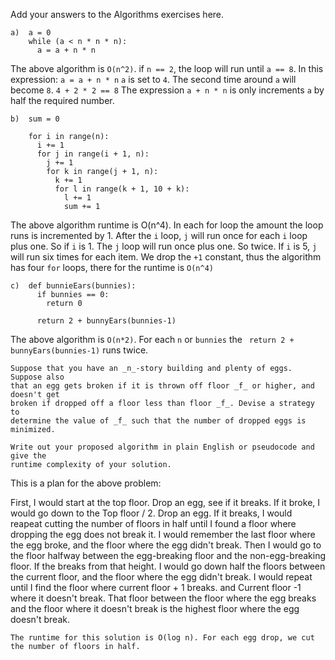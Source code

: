 Add your answers to the Algorithms exercises here.

```
a)  a = 0
    while (a < n * n * n):
      a = a + n * n
```

The above algorithm is `O(n^2)`.
if `n == 2`,  the loop will run until `a == 8`.
In this expression: `a = a + n * n` `a` is set to `4`.
The second time around `a` will become `8`. `4 + 2 * 2 == 8`
The expression `a + n * n` is only increments `a` by half the required number.


```
b)  sum = 0

    for i in range(n):
      i += 1
      for j in range(i + 1, n):
        j += 1
        for k in range(j + 1, n):
          k += 1
          for l in range(k + 1, 10 + k):
            l += 1
            sum += 1
```
The above algorithm runtime is O(n^4).
In each for loop the amount the loop runs is incremented by 1.
After the `i` loop, `j` will run once for each `i` loop plus one. So if `i` is 1. The `j` loop will run once plus one. So twice. If `i` is 5, `j` will run six times for each item.
We drop the `+1` constant, thus the algorithm has four `for` loops, there for the runtime is `O(n^4)`



```
c)  def bunnieEars(bunnies):
      if bunnies == 0:
        return 0

      return 2 + bunnyEars(bunnies-1)
```

The above algorithm is `O(n*2)`.
For each `n` or `bunnies` the ` return 2 + bunnyEars(bunnies-1)` runs twice.

```
Suppose that you have an _n_-story building and plenty of eggs. Suppose also
that an egg gets broken if it is thrown off floor _f_ or higher, and doesn't get
broken if dropped off a floor less than floor _f_. Devise a strategy to
determine the value of _f_ such that the number of dropped eggs is minimized.

Write out your proposed algorithm in plain English or pseudocode and give the
runtime complexity of your solution.

```

This is a plan for the above problem:

First, I would start at the top floor. Drop an egg, see if it breaks.
    If it broke, I would go down to the Top floor / 2. Drop an egg. If it breaks, I would reapeat cutting the number of floors in half until I found a floor where dropping the egg does not break it.
    I would remember the last floor where the egg broke, and the floor where the egg didn't break.
    Then I would go to the floor halfway between the egg-breaking floor and the non-egg-breaking floor.
    If the breaks from that height. I would go down half the floors between the current floor, and the floor where the egg didn't break. I would repeat until I find the floor where current floor + 1 breaks. and Current floor -1 where it doesn't break.
    That floor between the floor where the egg breaks and the floor where it doesn't break is the highest floor where the egg doesn't break.

    The runtime for this solution is O(log n). For each egg drop, we cut the number of floors in half.
